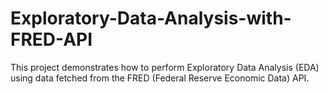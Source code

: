 # Exploratory-Data-Analysis-with-FRED-API
This project demonstrates how to perform Exploratory Data Analysis (EDA) using data fetched from the FRED (Federal Reserve Economic Data) API.
